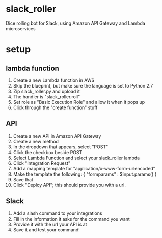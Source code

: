 # slack_roller
Dice rolling bot for Slack, using Amazon API Gateway and Lambda microservices

# setup
## lambda function
1. Create a new Lambda function in AWS
2. Skip the blueprint, but make sure the language is set to Python 2.7
3. Zip slack_roller.py and upload it
4. The handler is "slack_roller.roll"
5. Set role as "Basic Execution Role" and allow it when it pops up
6. Click through the "create function" stuff
## API
1. Create a new API in Amazon API Gateway
2. Create a new method
3. In the dropdown that appears, select "POST"
4. Click the checkbox beside POST
5. Select Lambda Function and select your slack_roller lambda
6. Click "Integration Request"
7. Add a mapping template for "application/x-www-form-urlencoded"
8. Make the template the following:
 {
  "formparams" : $input.params()
 }
9. Save that
10. Click "Deploy API"; this should provide you with a url.
## Slack
1. Add a slash command to your integrations
2. Fill in the information it asks for the command you want
3. Provide it with the url your API is at
4. Save it and test your command!
